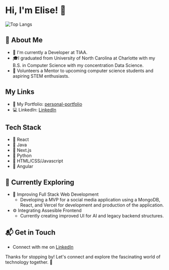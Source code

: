# Hi, I'm Elise! 👋

![Top Langs](https://github-readme-stats.vercel.app/api/top-langs/?username=ElisefRaz17&theme=synthwave&hide_progress=true)

## 🚀 About Me

- 🔭 I'm currently a Developer at TIAA.
- 🎓I graduated from University of North Carolina at Charlotte with my B.S. in Computer Science with my concentration Data Science.
- 🤝 Volunteers a Mentor to upcoming computer science students and aspiring STEM enthusiasts.

## My Links
- 📝 My Portfolio: [personal-portfolio](https://personal-portfolio-8vos.vercel.app/)
- 💻 LinkedIn: [LinkedIn](https://www.linkedin.com/in/elise-frazier-89b356180/)


## Tech Stack
- 💫 React
- 💫 Java
- 💫 Next.js
- 💫 Python
- 💫 HTML/CSS/Javascript
- 💫 Angular

## 🌱 Currently Exploring

- 🚀 Improving Full Stack Web Development
  - Developing a MVP for a social media application using a MongoDB, React, and Vercel for development and production of the application.
- ⚙️ Integrating Assesible Frontend
  - Currently creating improved UI for AI and legacy backend structures.  



## 📬 Get in Touch

- Connect with me on [LinkedIn]([https://twitter.com/introvertedbot](https://www.linkedin.com/in/elise-frazier-89b356180/))

Thanks for stopping by! Let's connect and explore the fascinating world of technology together. 🚀
